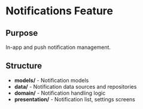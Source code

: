 # Notifications Feature

## Purpose
In-app and push notification management.

## Structure
- **models/** - Notification models
- **data/** - Notification data sources and repositories
- **domain/** - Notification handling logic
- **presentation/** - Notification list, settings screens
